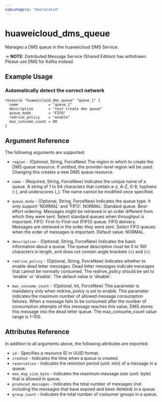 ```yaml
---
subcategory: "Deprecated"
---
```


# huaweicloud_dms_queue

Manages a DMS queue in the huaweicloud DMS Service.

-> **NOTE:** Distributed Message Service (Shared Edition) has withdrawn. Please use DMS for Kafka instead.

## Example Usage

### Automatically detect the correct network

```hcl
resource "huaweicloud_dms_queue" "queue_1" {
  name              = "queue_1"
  description       = "test create dms queue"
  queue_mode        = "FIFO"
  redrive_policy    = "enable"
  max_consume_count = 80
}
```

## Argument Reference

The following arguments are supported:

* `region` - (Optional, String, ForceNew) The region in which to create the DMS queue resource. If omitted, the
  provider-level region will be used. Changing this creates a new DMS queue resource.

* `name` - (Required, String, ForceNew) Indicates the unique name of a queue. A string of 1 to 64 characters that
  contain a-z, A-Z, 0-9, hyphens (-), and underscores (_). The name cannot be modified once specified.

* `queue_mode` - (Optional, String, ForceNew) Indicates the queue type. It only support 'NORMAL' and 'FIFO'. NORMAL:
  Standard queue. Best-effort ordering. Messages might be retrieved in an order different from which they were sent.
  Select standard queues when throughput is important. FIFO: First-ln-First-out (FIFO) queue. FIFO delivery. Messages
  are retrieved in the order they were sent. Select FIFO queues when the order of messages is important. Default value:
  NORMAL.

* `description` - (Optional, String, ForceNew) Indicates the basic information about a queue. The queue description must
  be 0 to 160 characters in length, and does not contain angle brackets (<) and (>).

* `redrive_policy` - (Optional, String, ForceNew) Indicates whether to enable dead letter messages. Dead letter messages
  indicate messages that cannot be normally consumed. The redrive_policy should be set to 'enable' or 'disable'. The
  default value is 'disable'.

* `max_consume_count` - (Optional, Int, ForceNew) This parameter is mandatory only when redrive_policy is set to enable.
  This parameter indicates the maximum number of allowed message consumption failures. When a message fails to be
  consumed after the number of consumption attempts of this message reaches this value, DMS stores this message into the
  dead letter queue. The max_consume_count value range is 1–100.

## Attributes Reference

In addition to all arguments above, the following attributes are exported:

* `id` - Specifies a resource ID in UUID format.
* `created` - Indicates the time when a queue is created.
* `reservation` - Indicates the retention period (unit: min) of a message in a queue.
* `max_msg_size_byte` - Indicates the maximum message size (unit: byte) that is allowed in queue.
* `produced_messages` - Indicates the total number of messages (not including the messages that have expired and been
  deleted) in a queue.
* `group_count` - Indicates the total number of consumer groups in a queue.
